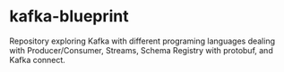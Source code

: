 # kafka-blueprint
Repository exploring Kafka with different programing languages dealing with Producer/Consumer, Streams, Schema Registry with protobuf, and Kafka connect.
